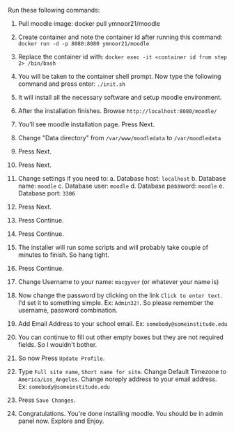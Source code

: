 Run these following commands:

1. Pull moodle image: docker pull ymnoor21/moodle

2. Create container and note the container id after running this command:
`docker run -d -p 8080:8080 ymnoor21/moodle`

3. Replace the container id with: 
`docker exec -it <container id from step 2> /bin/bash`

4. You will be taken to the container shell prompt. Now type the following command and press enter:
`./init.sh`

5. It will install all the necessary software and setup moodle environment.

6. After the installation finishes. Browse `http://localhost:8080/moodle/`

7. You'll see moodle installation page. Press Next.

8. Change "Data directory" from `/var/www/moodledata` to `/var/moodledata`

9. Press Next.

10. Press Next.

11. Change settings if you need to:
	a. Database host: `localhost`
	b. Database name: `moodle`
	c. Database user: `moodle`
	d. Database password: `moodle`
	e. Database port: `3306`

12. Press Next.

13. Press Continue.

14. Press Continue.

15. The installer will run some scripts and will probably take couple of minutes to finish. So hang tight.

16. Press Continue.

17. Change Username to your name: `macgyver` (or whatever your name is)

18. Now change the password by clicking on the link `Click to enter text`. I'd set it to something simple. Ex: `Admin32!`. So please remember the username, password combination.

19. Add Email Address to your school email. Ex: `somebody@someinstitude.edu`

20. You can continue to fill out other empty boxes but they are not required fields. So I wouldn't bother.

21. So now Press `Update Profile`.

22. Type `Full site name`, `Short name for site`. Change Default Timezone to `America/Los_Angeles`. Change noreply address to your email address. Ex: `somebody@someinstitude.edu`

23. Press `Save Changes`.

24. Congratulations. You're done installing moodle. You should be in admin panel now. Explore and Enjoy.


